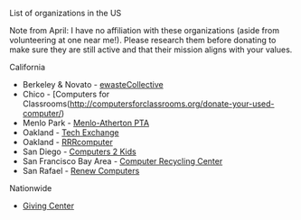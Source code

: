 List of organizations in the US

Note from April: I have no affiliation with these organizations (aside from volunteering at one near me!). Please research them before donating to make sure they are still active and that their mission aligns with your values.

California
* Berkeley & Novato - [ewasteCollective](https://ewastecollective.org/)
* Chico - [Computers for Classrooms(http://computersforclassrooms.org/donate-your-used-computer/)
* Menlo Park - [Menlo-Atherton PTA](http://www.suekayton.com/MAHigh/donations.htm)
* Oakland - [Tech Exchange](https://www.techexchange.org/donate.html)
* Oakland - [RRRcomputer](https://rrrcomputer.org/)
* San Diego - [Computers 2 Kids](https://www.c2sdk.org/)
* San Francisco Bay Area - [Computer Recycling Center](http://www.crc.org/)
* San Rafael - [Renew Computers](http://www.renewcomputers.com/)


Nationwide
* [Giving Center](https://www.computerswithcauses.org/computer-donation-usa.htm)
